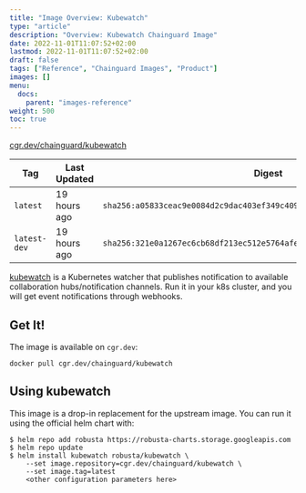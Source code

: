 ```yaml
---
title: "Image Overview: Kubewatch"
type: "article"
description: "Overview: Kubewatch Chainguard Image"
date: 2022-11-01T11:07:52+02:00
lastmod: 2022-11-01T11:07:52+02:00
draft: false
tags: ["Reference", "Chainguard Images", "Product"]
images: []
menu:
  docs:
    parent: "images-reference"
weight: 500
toc: true
---
```


[cgr.dev/chainguard/kubewatch](https://github.com/chainguard-images/images/tree/main/images/kubewatch)

| Tag          | Last Updated | Digest                                                                    |
|--------------|--------------|---------------------------------------------------------------------------|
| `latest`     | 19 hours ago | `sha256:a05833ceac9e0084d2c9dac403ef349c4092ec5643a60a8e482e573724b8769a` |
| `latest-dev` | 19 hours ago | `sha256:321e0a1267ec6cb68df213ec512e5764afebb5b1c11047cca027449c93e10eb4` |



[kubewatch](https://github.com/robusta-dev/kubewatch) is a Kubernetes watcher that publishes notification to available collaboration hubs/notification channels. Run it in your k8s cluster, and you will get event notifications through webhooks.

## Get It!

The image is available on `cgr.dev`:

```
docker pull cgr.dev/chainguard/kubewatch
```

## Using kubewatch

This image is a drop-in replacement for the upstream image.
You can run it using the official helm chart with:

```shell
$ helm repo add robusta https://robusta-charts.storage.googleapis.com
$ helm repo update
$ helm install kubewatch robusta/kubewatch \
    --set image.repository=cgr.dev/chainguard/kubewatch \
    --set image.tag=latest
    <other configuration parameters here>
```
